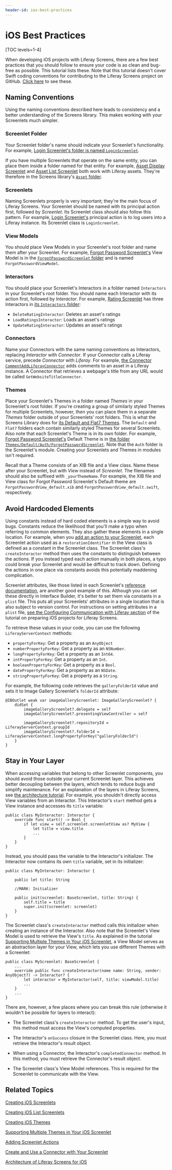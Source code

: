 ```yaml
---
header-id: ios-best-practices
---
```


# iOS Best Practices

[TOC levels=1-4]

When developing iOS projects with Liferay Screens, there are a few best 
practices that you should follow to ensure your code is as clean and bug-free as 
possible. This tutorial lists these. Note that this tutorial doesn't cover Swift 
coding conventions for contributing to the Liferay Screens project on GitHub. 
[Click here](https://github.com/liferay/liferay-screens/blob/master/ios/swift-style-guide.md) 
to see these.

## Naming Conventions

Using the naming conventions described here leads to consistency and a better 
understanding of the Screens library. This makes working with your Screenlets 
much simpler. 

### Screenlet Folder

Your Screenlet folder's name should indicate your Screenlet's functionality. For 
example, 
[Login Screenlet's folder is named `LoginScreenlet`](https://github.com/liferay/liferay-screens/tree/master/ios/Framework/Core/Auth/LoginScreenlet). 

If you have multiple Screenlets that operate on the same entity, you can place 
them inside a folder named for that entity. For example, 
[Asset Display Screenlet](/docs/7-1/reference/-/knowledge_base/r/asset-display-screenlet-for-ios) 
and 
[Asset List Screenlet](/docs/7-1/reference/-/knowledge_base/r/assetlistscreenlet-for-ios) 
both work with Liferay assets. They're therefore in the Screens library's 
[`Asset` folder](https://github.com/liferay/liferay-screens/tree/master/ios/Framework/Core/Asset). 

### Screenlets

Naming Screenlets properly is very important; they're the main focus of Liferay 
Screens. Your Screenlet should be named with its principal action first, 
followed by *Screenlet*. Its Screenlet class should also follow this pattern. 
For example, 
[Login Screenlet's](/docs/7-1/reference/-/knowledge_base/r/loginscreenlet-for-ios) 
principal action is to log users into a Liferay instance. Its Screenlet class is 
`LoginScreenlet`. 

### View Models

You should place View Models in your Screenlet's root folder and name them 
after your Screenlet. For example, 
[Forgot Password Screenlet's](/docs/7-1/reference/-/knowledge_base/r/forgotpasswordscreenlet-for-ios) 
View Model is in the 
[`ForgotPasswordScreenlet` folder](https://github.com/liferay/liferay-screens/tree/master/ios/Framework/Core/Auth/ForgotPasswordScreenlet) 
and is named `ForgotPasswordViewModel`. 

### Interactors

You should place your Screenlet's Interactors in a folder named `Interactors` in 
your Screenlet's root folder. You should name each Interactor with its action 
first, followed by *Interactor*. For example, 
[Rating Screenlet](/docs/7-1/reference/-/knowledge_base/r/rating-screenlet-for-ios) 
has three Interactors in 
[its `Interactors` folder](https://github.com/liferay/liferay-screens/tree/master/ios/Framework/Core/Rating/Interactors): 

- `DeleteRatingInteractor`: Deletes an asset's ratings
- `LoadRatingsInteractor`: Loads an asset's ratings
- `UpdateRatingInteractor`: Updates an asset's ratings

### Connectors

Name your Connectors with the same naming conventions as Interactors, replacing 
*Interactor* with *Connector*. If your Connector calls a Liferay service, 
precede *Connector* with *Liferay*. For example, 
[the Connector `CommentAddLiferayConnector`](https://github.com/liferay/liferay-screens/blob/master/ios/Framework/Core/Comment/Add/Connectors/CommentAddLiferayConnector.swift) 
adds comments to an asset in a Liferay instance. A Connector that retrieves a 
webpage's title from any URL would be called `GetWebsiteTitleConnector`. 

### Themes

Place your Screenlet's Themes in a folder named *Themes* in your Screenlet's 
root folder. If you're creating a group of similarly styled Themes for multiple 
Screenlets, however, then you can place them in a separate *Themes* folder 
outside of your Screenlets' root folders. This is what the Screens Library does 
for 
[its Default and Flat7 Themes](https://github.com/liferay/liferay-screens/tree/master/ios/Framework/Themes). 
The `Default` and `Flat7` folders each contain similarly styled Themes for 
several Screenlets. Also note that each Screenlet's Theme is in its own folder. 
For example, 
[Forgot Password Screenlet's](/docs/7-1/reference/-/knowledge_base/r/forgotpasswordscreenlet-for-ios) 
Default Theme is in 
[the folder `Themes/Default/Auth/ForgotPasswordScreenlet`](https://github.com/liferay/liferay-screens/tree/master/ios/Framework/Themes/Default/Auth/ForgotPasswordScreenlet). 
Note that the `Auth` folder is the Screenlet's module. Creating your Screenlets 
and Themes in modules isn't required. 

Recall that a Theme consists of an XIB file and a View class. Name these after 
your Screenlet, but with *View* instead of *Screenlet*. The filenames should 
also be suffixed with `_yourThemeName`. For example, the XIB file and View class 
for Forgot Password Screenlet's Default theme are 
`ForgotPasswordView_default.xib` and `ForgotPasswordView_default.swift`, 
respectively. 

## Avoid Hardcoded Elements

Using constants instead of hard coded elements is a simple way to avoid bugs. 
Constants reduce the likelihood that you'll make a typo when referring to common 
elements. They also gather these elements in a single location. For example, 
when you 
[add an action to your Screenlet](/docs/7-1/tutorials/-/knowledge_base/t/adding-screenlet-actions), 
each Screenlet action used as a `restorationIdentifier` in the View class is 
defined as a constant in the Screenlet class. The Screenlet class's 
`createInteractor` method then uses the constants to distinguish between the 
actions. If you instead typed each action manually in both places, a typo could 
break your Screenlet and would be difficult to track down. Defining the actions 
in one place via constants avoids this potentially maddening complication. 

Screenlet attributes, like those listed in each Screenlet's 
[reference documentation](/docs/7-1/reference/-/knowledge_base/r/screenlets-in-liferay-screens-for-ios), 
are another good example of this. Although you can set these directly in 
Interface Builder, it's better to set them via constants in a `plist` file. This 
puts all your Screenlets' attributes in a single location that is also subject 
to version control. For instructions on setting attributes in a `plist` file, 
[see the Configuring Communication with Liferay section](/docs/7-1/tutorials/-/knowledge_base/t/preparing-ios-projects-for-liferay-screens#configuring-communication-with-liferay) 
of the tutorial on preparing iOS projects for Liferay Screens. 

To retrieve these values in your code, you can use the following `LiferayServerContext` methods:

- `propertyForKey`: Get a property as an `AnyObject`
- `numberPropertyForKey`: Get a property as an `NSNumber`.
- `longPropertyForKey`: Get a property as an `Int64`.
- `intPropertyForKey`: Get a property as an `Int`.
- `booleanPropertyForKey`: Get a property as a `Bool`.
- `datePropertyForKey`: Get a property as an `NSDate`.
- `stringPropertyForKey`: Get a property as a `String`.

For example, the following code retrieves the `galleryFolderId` value and sets 
it to Image Gallery Screenlet's `folderId` attribute:

    @IBOutlet weak var imageGalleryScreenlet: ImageGalleryScreenlet? {
        didSet {
            imageGalleryScreenlet?.delegate = self
            imageGalleryScreenlet?.presentingViewController = self

            imageGalleryScreenlet?.repositoryId = LiferayServerContext.groupId
            imageGalleryScreenlet?.folderId = LiferayServerContext.longPropertyForKey("galleryFolderId")
        }
    }

## Stay in Your Layer

When accessing variables that belong to other Screenlet components, you should 
avoid those outside your current Screenlet layer. This achieves better 
decoupling between the layers, which tends to reduce bugs and simplify 
maintenance. For an explanation of the layers in Liferay Screens, see 
[the architecture tutorial](/docs/7-1/tutorials/-/knowledge_base/t/architecture-of-liferay-screens-for-ios). 
For example, you shouldn't directly access View variables from an Interactor. 
This Interactor's `start` method gets a View instance and accesses its `title` 
variable: 

    public class MyInteractor: Interactor {
        override func start() -> Bool {
            if let view = self.screenlet.screenletView as? MyView {
                let title = view.title
                ...
            }
        }
    }

Instead, you should pass the variable to the Interactor's initializer. The 
Interactor now contains its own `title` variable, set in its initializer:

    public class MyInteractor: Interactor {

        public let title: String

        //MARK: Initializer

        public init(screenlet: BaseScreenlet, title: String) {
            self.title = title
            super.init(screenlet: screenlet)
        }
    }

The Screenlet class's `createInteractor` method calls this initializer when 
creating an instance of the Interactor. Also note that the Screenlet's View 
Model is used to retrieve the View's `title`. As explained in the tutorial 
[Supporting Multiple Themes in Your iOS Screenlet](/docs/7-1/tutorials/-/knowledge_base/t/supporting-multiple-themes-in-your-ios-screenlet), 
a View Model serves as an abstraction layer for your View, which lets you use 
different Themes with a Screenlet: 

    public class MyScreenlet: BaseScreenlet {
        ...
        override public func createInteractor(name name: String, sender: AnyObject?) -> Interactor? {
            let interactor = MyInteractor(self, title: viewModel.title)
            ...
        }
        ...
    }

There are, however, a few places where you can break this rule (otherwise it 
wouldn't be possible for layers to interact): 

- The Screenlet class's `createInteractor` method. To get the user's input, this 
  method must access the View's computed properties. 

- The Interactor's `onSuccess` closure in the Screenlet class. Here, you must 
  retrieve the Interactor's result object. 

- When using a Connector, the Interactor's `completedConnector` method. In this 
  method, you must retrieve the Connector's result object. 

- The Screenlet class's View Model references. This is required for the 
  Screenlet to communicate with the View. 

## Related Topics

[Creating iOS Screenlets](/docs/7-1/tutorials/-/knowledge_base/t/creating-ios-screenlets)

[Creating iOS List Screenlets](/docs/7-1/tutorials/-/knowledge_base/t/creating-ios-list-screenlets)

[Creating iOS Themes](/docs/7-1/tutorials/-/knowledge_base/t/creating-ios-themes)

[Supporting Multiple Themes in Your iOS Screenlet](/docs/7-1/tutorials/-/knowledge_base/t/supporting-multiple-themes-in-your-ios-screenlet)

[Adding Screenlet Actions](/docs/7-1/tutorials/-/knowledge_base/t/adding-screenlet-actions)

[Create and Use a Connector with Your Screenlet](/docs/7-1/tutorials/-/knowledge_base/t/create-and-use-a-connector-with-your-screenlet)

[Architecture of Liferay Screens for iOS](/docs/7-1/tutorials/-/knowledge_base/t/architecture-of-liferay-screens-for-ios)
